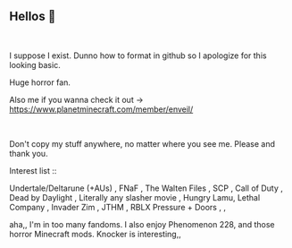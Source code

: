 ## Hellos 👋
‎ 

  I suppose I exist. Dunno how to format in github so I apologize for this looking basic.

  Huge horror fan.

  Also me if you wanna check it out → https://www.planetminecraft.com/member/enveil/

‎ 
‎ 

  Don't copy my stuff anywhere, no matter where you see me. Please and thank you.

 
  
Interest list ::
 
Undertale/Deltarune (+AUs) , FNaF , The Walten Files , SCP , Call of Duty , Dead by Daylight , Literally any slasher movie , Hungry Lamu, Lethal Company , Invader Zim , JTHM , RBLX Pressure + Doors , ,
 
aha,, I'm in too many fandoms. I also enjoy Phenomenon 228, and those horror Minecraft mods. Knocker is interesting,,
